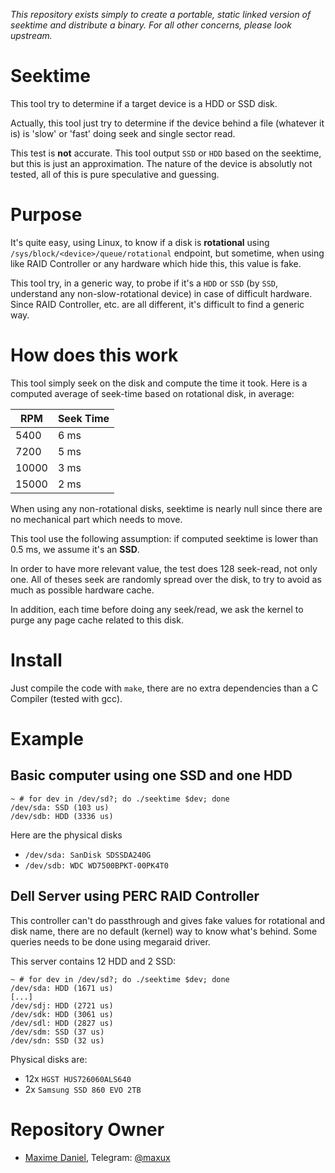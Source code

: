 *This repository exists simply to create a portable, static linked version of seektime and distribute a binary. For all other concerns, please look upstream.*

# Seektime
This tool try to determine if a target device is a HDD or SSD disk.

Actually, this tool just try to determine if the device behind a file (whatever it is)
is 'slow' or 'fast' doing seek and single sector read.

This test is **not** accurate. This tool output `SSD` or `HDD` based on the seektime,
but this is just an approximation. The nature of the device is absolutly not tested,
all of this is pure speculative and guessing.

# Purpose
It's quite easy, using Linux, to know if a disk is **rotational** using `/sys/block/<device>/queue/rotational`
endpoint, but sometime, when using like RAID Controller or any hardware which hide this, this value is fake.

This tool try, in a generic way, to probe if it's a `HDD` or `SSD` (by `SSD`, understand any non-slow-rotational device)
in case of difficult hardware. Since RAID Controller, etc. are all different, it's difficult to find a generic way.

# How does this work
This tool simply seek on the disk and compute the time it took.
Here is a computed average of seek-time based on rotational disk, in average:

| RPM   | Seek Time |
| ----- | --------- |
| 5400  | 6 ms      |
| 7200  | 5 ms      |
| 10000 | 3 ms      |
| 15000 | 2 ms      |

When using any non-rotational disks, seektime is nearly null since there are no mechanical
part which needs to move.

This tool use the following assumption: if computed seektime is lower than 0.5 ms, we assume it's an **SSD**.

In order to have more relevant value, the test does 128 seek-read, not only one. All of theses seek
are randomly spread over the disk, to try to avoid as much as possible hardware cache.

In addition, each time before doing any seek/read, we ask the kernel to purge any page cache related to this disk.

# Install
Just compile the code with `make`, there are no extra dependencies than a C Compiler (tested with gcc).

# Example

## Basic computer using one SSD and one HDD
```
~ # for dev in /dev/sd?; do ./seektime $dev; done
/dev/sda: SSD (103 us)
/dev/sdb: HDD (3336 us)
```

Here are the physical disks
- `/dev/sda: SanDisk SDSSDA240G`
- `/dev/sdb: WDC WD7500BPKT-00PK4T0`

## Dell Server using PERC RAID Controller
This controller can't do passthrough and gives fake values for rotational
and disk name, there are no default (kernel) way to know what's behind.
Some queries needs to be done using megaraid driver.

This server contains 12 HDD and 2 SSD:
```
~ # for dev in /dev/sd?; do ./seektime $dev; done
/dev/sda: HDD (1671 us)
[...]
/dev/sdj: HDD (2721 us)
/dev/sdk: HDD (3061 us)
/dev/sdl: HDD (2827 us)
/dev/sdm: SSD (37 us)
/dev/sdn: SSD (32 us)
```

Physical disks are:
- 12x `HGST HUS726060ALS640`
- 2x `Samsung SSD 860 EVO 2TB`

# Repository Owner
- [Maxime Daniel](https://github.com/maxux), Telegram: [@maxux](http://t.me/maxux)
